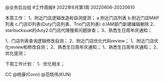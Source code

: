 @业务后台组 #工作周报#
2022年6月第1周 20220606-20220610

本周工作：
1、附近门店逻辑改造和自测提测；
 a.附近门店列表
 b.附近门店MAP列表
 c.门店ID列表(Duty门店列表、Trio门店列表)
 d.IAM部门新建编辑删除
2、starbucksuat的duty2.0门店代理搜索问题排查；
3、熟悉生日周年庆通知；

1、门店列表查询逻辑修改自测；
2、附近门店优化代码review；
1、附近门店优化review和修改自测；
2、熟悉生日周年庆通知；
1、熟悉生日周年庆通知；
2、优化提测；

下周工作计划：
1、优化相关；

CC @杨康(Conn) @范晓伟(KUN)